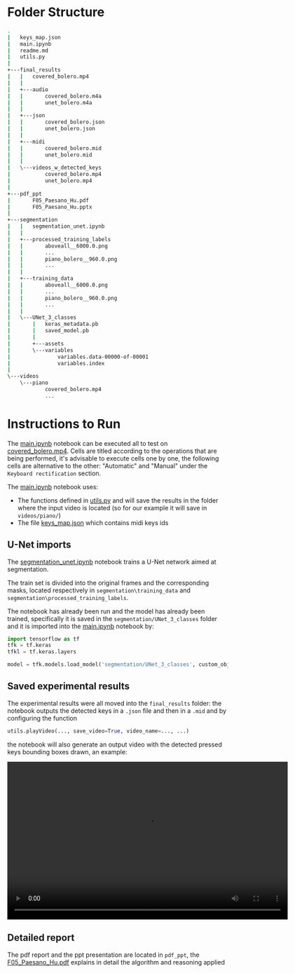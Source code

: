 # Folder Structure
```bash
.
|   keys_map.json
|   main.ipynb
|   readme.md
|   utils.py
|   
+---final_results
|   |   covered_bolero.mp4
|   |   
|   +---audio
|   |       covered_bolero.m4a
|   |       unet_bolero.m4a
|   |       
|   +---json
|   |       covered_bolero.json
|   |       unet_bolero.json
|   |       
|   +---midi
|   |       covered_bolero.mid
|   |       unet_bolero.mid
|   |       
|   \---videos_w_detected_keys
|           covered_bolero.mp4
|           unet_bolero.mp4
|           
+---pdf_ppt
|       F05_Paesano_Hu.pdf
|       F05_Paesano_Hu.pptx
|       
+---segmentation
|   |   segmentation_unet.ipynb
|   |   
|   +---processed_training_labels
|   |       aboveall__6000.0.png
|   |       ...
|   |       piano_bolero__960.0.png
|   |       ...
|   |       
|   +---training_data
|   |       aboveall__6000.0.png
|   |       ...
|   |       piano_bolero__960.0.png
|   |       ...
|   |       
|   \---UNet_3_classes
|       |   keras_metadata.pb
|       |   saved_model.pb
|       |   
|       +---assets
|       \---variables
|               variables.data-00000-of-00001
|               variables.index
|               
\---videos
    \---piano
            covered_bolero.mp4
            ...            
```

# Instructions to Run

The [main.ipynb](main.ipynb) notebook can be executed all to test on [covered_bolero.mp4](videos/piano/covered_bolero.mp4). Cells are titled according to the operations that are being performed, it's advisable to execute cells one by one, the following cells are alternative to the other: "Automatic" and "Manual" under the `Keyboard rectification` section.

The [main.ipynb](main.ipynb) notebook uses:
- The functions defined in [utils.py](utils.py) and will save the results in the folder where the input video is located (so for our example it will save in `videos/piano/`)
- The file [keys_map.json](keys_map.json) which contains midi keys ids

## U-Net imports
The [segmentation_unet.ipynb](segmentation/segmentation_unet.ipynb) notebook trains a U-Net network aimed at segmentation.

The train set is divided into the original frames and the corresponding masks, located respectively in `segmentation\training_data`  and `segmentation\processed_training_labels`.

The notebook has already been run and the model has already been trained, specifically it is saved in the `segmentation/UNet_3_classes` folder and it is imported into the [main.ipynb](main.ipynb) notebook by:
```python
import tensorflow as tf
tfk = tf.keras
tfkl = tf.keras.layers

model = tfk.models.load_model('segmentation/UNet_3_classes', custom_objects={'UpdatedMeanIoU': tf.keras.metrics.MeanIoU})
```

## Saved experimental results
The experimental results were all moved into the `final_results` folder: the notebook outputs the detected keys in a `.json` file and then in a `.mid` and by configuring the function 
```python
utils.playVideo(..., save_video=True, video_name=..., ...)
```
the notebook will also generate an output video with the detected pressed keys bounding boxes drawn, an example:

<div style="text-align: center;">
	<video width="640" height="360" controls>
		<source src="final_results/covered_bolero.mp4" type="video/mp4">
	</video>
</div>

## Detailed report
The pdf report and the ppt presentation are located in `pdf_ppt`, the [F05_Paesano_Hu.pdf](pdf_ppt/F05_Paesano_Hu.pdf) explains in detail the algorithm and reasoning applied


